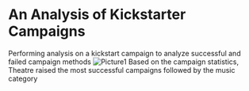 # An Analysis of Kickstarter Campaigns
Performing analysis on a kickstart campaign to analyze successful and failed campaign methods
![Picture1](https://user-images.githubusercontent.com/88811084/131203307-a44e4c2c-3ea5-442a-bdd1-e53443670b74.png)
Based on the campaign statistics, Theatre raised the most successful campaigns followed by the music category
